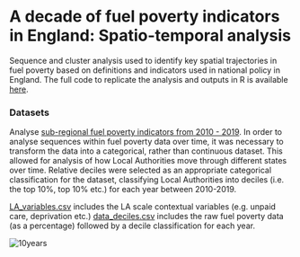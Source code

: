 # A decade of fuel poverty indicators in England: Spatio-temporal analysis
Sequence and cluster analysis used to identify key spatial trajectories in fuel poverty based on definitions and indicators used in national policy in England. The full code to replicate the analysis and outputs in R is available [here](https://github.com/CaitHRobinson/decade-of-fuel-poverty/blob/main/TenYears.Rmd).

### Datasets
Analyse [sub-regional fuel poverty indicators from 2010 - 2019](https://www.gov.uk/government/collections/fuel-poverty-sub-regional-statistics). In order to analyse sequences within fuel poverty data over time, it was necessary to transform the data into a categorical, rather than continuous dataset. This allowed for analysis of how Local Authorities move through different states over time. Relative deciles were selected as an appropriate categorical classification for the dataset, classifying Local Authorities into deciles (i.e. the top 10%, top 10% etc.) for each year between 2010-2019. 

[LA_variables.csv](https://github.com/CaitHRobinson/decade-of-fuel-poverty/blob/main/LA_variables.csv) includes the LA scale contextual variables (e.g. unpaid care, deprivation etc.)
[data_deciles.csv](https://github.com/CaitHRobinson/decade-of-fuel-poverty/blob/main/data_deciles.csv) includes the raw fuel poverty data (as a percentage) followed by a decile classification for each year.

![10years](https://user-images.githubusercontent.com/57355504/130454920-5925f9e2-5958-401c-bc13-c679678e1831.png)

